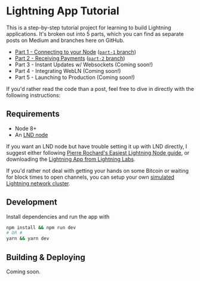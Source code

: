 # Lightning App Tutorial

This is a step-by-step tutorial project for learning to build Lightning applications. It's broken out into 5 parts, which you can find as separate posts on Medium and branches here on GitHub.

* [Part 1 - Connecting to your Node](https://medium.com/p/4a13c82f3f78) ([`part-1` branch](https://github.com/wbobeirne/lightning-app-tutorial/tree/part-1))
* [Part 2 - Receiving Payments](https://medium.com/@wbobeirne/making-a-lightning-web-app-part-2-414f5d23c2d7) ([`part-2` branch](https://github.com/wbobeirne/lightning-app-tutorial/tree/part-2))
* Part 3 - Instant Updates w/ Websockets (Coming soon!)
* Part 4 - Integrating WebLN (Coming soon!)
* Part 5 - Launching to Production (Coming soon!)

If you'd rather read the code than a post, feel free to dive in directly with the following instructions:

## Requirements

* Node 8+
* An [LND node](https://github.com/lightningnetwork/lnd)

If you want an LND node but have trouble setting it up with LND directly, I suggest either following [Pierre Rochard's Easiest Lightning Node guide](https://medium.com/lightning-power-users/windows-macos-lightning-network-284bd5034340), or downloading the [Lightning App from Lightning Labs](https://github.com/lightninglabs/lightning-app).

If you'd rather not deal with getting your hands on some Bitcoin or waiting for block times to open channels, you can setup your own [simulated Lightning network cluster](https://dev.lightning.community/tutorial/01-lncli/).

## Development

Install dependencies and run the app with
```sh
npm install && npm run dev
# OR #
yarn && yarn dev
```

## Building & Deploying

Coming soon.
